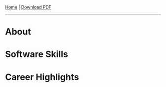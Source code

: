 [Home](/) |
[Download PDF](/assets/Scott_Skow_Resume.pdf)

---

About
=====


Software Skills
===============


Career Highlights
=================
